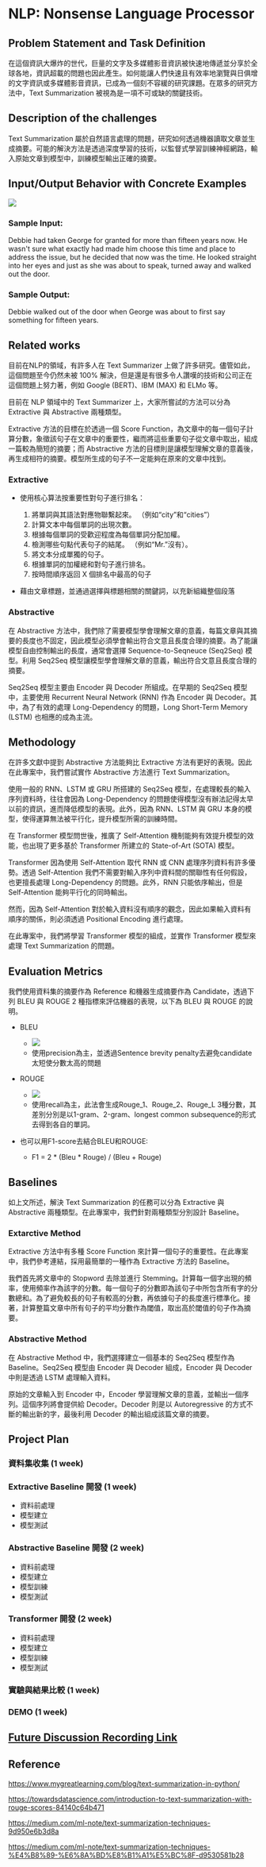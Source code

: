 # NLP: Nonsense Language Processor

## Problem Statement and Task Definition

在這個資訊大爆炸的世代，巨量的文字及多媒體影音資訊被快速地傳遞並分享於全球各地，資訊超載的問題也因此產生。如何能讓人們快速且有效率地瀏覽與日俱增的文字資訊或多媒體影音資訊，已成為一個刻不容緩的研究課題。在眾多的研究方法中，Text Summarization 被視為是一項不可或缺的關鍵技術。

## Description of the challenges
Text Summarization 屬於自然語言處理的問題，研究如何透過機器讀取文章並生成摘要。可能的解決方法是透過深度學習的技術，以監督式學習訓練神經網路，輸入原始文章到模型中，訓練模型輸出正確的摘要。

## Input/Output Behavior with Concrete Examples

![](https://i.imgur.com/iffXVp2.png)

### Sample Input:
Debbie had taken George for granted for more than fifteen years now. He wasn't sure what exactly had made him choose this time and place to address the issue, but he decided that now was the time. He looked straight into her eyes and just as she was about to speak, turned away and walked out the door.

### Sample Output:
Debbie walked out of the door when George was about to first say something for fifteen years.

## Related works

目前在NLP的領域，有許多人在 Text Summarizer 上做了許多研究。儘管如此，這個問題至今仍然未被 100% 解決，但是還是有很多令人讚嘆的技術和公司正在這個問題上努力著，例如 Google (BERT)、IBM (MAX) 和 ELMo 等。

目前在 NLP 領域中的 Text Summarizer 上，大家所嘗試的方法可以分為 Extractive 與 Abstractive 兩種類型。

Extractive 方法的目標在於透過一個 Score Function，為文章中的每一個句子計算分數，象徵該句子在文章中的重要性，繼而將這些重要句子從文章中取出，組成一篇較為簡短的摘要；而 Abstractive 方法的目標則是讓模型理解文章的意義後，再生成相符的摘要。模型所生成的句子不一定能夠在原來的文章中找到。

### Extractive
- 使用核心算法按重要性對句子進行排名：
  1.  將單詞與其語法對應物聯繫起來。 （例如“city”和“cities”）
  2.  計算文本中每個單詞的出現次數。
  3.  根據每個單詞的受歡迎程度為每個單詞分配加權。
  5.  檢測哪些句點代表句子的結尾。 （例如“Mr.”沒有）。
  6.  將文本分成單獨的句子。
  7.  根據單詞的加權總和對句子進行排名。
  8.  按時間順序返回 X 個排名中最高的句子

- 藉由文章標題，並通過選擇與標題相關的關鍵詞，以充新組織整個段落

### Abstractive

在 Abstractive 方法中，我們除了需要模型學會理解文章的意義，每篇文章與其摘要的長度也不固定，因此模型必須學會輸出符合文意且長度合理的摘要。為了能讓模型自由控制輸出的長度，通常會選擇 Sequence-to-Seqneuce (Seq2Seq) 模型。利用 Seq2Seq 模型讓模型學會理解文章的意義，輸出符合文意且長度合理的摘要。

Seq2Seq 模型主要由 Encoder 與 Decoder 所組成。在早期的 Seq2Seq 模型中，主要使用 Recurrent Neural Network (RNN) 作為 Encoder 與 Decoder。其中，為了有效的處理 Long-Dependency 的問題，Long Short-Term Memory (LSTM) 也相應的成為主流。


## Methodology

在許多文獻中提到 Abstractive 方法能夠比 Extractive 方法有更好的表現。因此在此專案中，我們嘗試實作 Abstractive 方法進行 Text Summarization。

使用一般的 RNN、LSTM 或 GRU 所搭建的 Seq2Seq 模型，在處理較長的輸入序列資料時，往往會因為 Long-Dependency 的問題使得模型沒有辦法記得太早以前的資訊，進而降低模型的表現。此外，因為 RNN、LSTM 與 GRU 本身的模型，使得運算無法被平行化，提升模型所需的訓練時間。

在 Transformer 模型問世後，推廣了 Self-Attention 機制能夠有效提升模型的效能，也出現了更多基於 Transformer 所建立的 State-of-Art (SOTA) 模型。

Transformer 因為使用 Self-Attention 取代 RNN 或 CNN 處理序列資料有許多優勢。透過 Self-Attention 我們不需要對輸入序列中資料間的關聯性有任何假設，也更擅長處理 Long-Dependency 的問題。此外，RNN 只能依序輸出，但是 Self-Attention 能夠平行化的同時輸出。

然而，因為 Self-Attention 對於輸入資料沒有順序的觀念，因此如果輸入資料有順序的關係，則必須透過 Positional Encoding 進行處理。

在此專案中，我們將學習 Transformer 模型的組成，並實作 Transformer 模型來處理 Text Summarization 的問題。

## Evaluation Metrics

我們使用資料集的摘要作為 Reference 和機器生成摘要作為 Candidate，透過下列 BLEU 與 ROUGE 2 種指標來評估機器的表現，以下為 BLEU 與 ROUGE 的說明。

- BLEU
    - ![](https://i.imgur.com/UaEqylg.png)
    - 使用precision為主，並透過Sentence brevity penalty去避免candidate太短使分數太高的問題
    
- ROUGE
    - ![](https://i.imgur.com/zS18m64.png)
    - 使用recall為主，此法會生成Rouge_1、Rouge_2、Rouge_L 3種分數，其差別分別是以1-gram、2-gram、longest common subsequence的形式去得到各自的單詞。

- 也可以用F1-score去結合BLEU和ROUGE:
    - F1 = 2 * (Bleu * Rouge) / (Bleu + Rouge)


## Baselines
如上文所述，解決 Text Summarization 的任務可以分為 Extractive 與 Abstractive 兩種類型。在此專案中，我們針對兩種類型分別設計 Baseline。

### Extarctive Method

Extractive 方法中有多種 Score Function 來計算一個句子的重要性。在此專案中，我們參考連結，採用最簡單的一種作為 Extractive 方法的 Baseline。

我們首先將文章中的 Stopword 去除並進行 Stemming。計算每一個字出現的頻率，使用頻率作為該字的分數。每一個句子的分數即為該句子中所包含所有字的分數總和。為了避免較長的句子有較高的分數，再依據句子的長度進行標準化。接著，計算整篇文章中所有句子的平均分數作為閾值，取出高於閾值的句子作為摘要。
    
### Abstractive Method

在 Abstractive Method 中，我們選擇建立一個基本的 Seq2Seq 模型作為 Baseline。Seq2Seq 模型由 Encoder 與 Decoder 組成，Encoder 與 Decoder 中則是透過 LSTM 處理輸入資料。

原始的文章輸入到 Encoder 中，Encoder 學習理解文章的意義，並輸出一個序列。這個序列將會提供給 Decoder。Decoder 則是以 Autoregressive 的方式不斷的輸出新的字，最後利用 Decoder 的輸出組成該篇文章的摘要。


## Project Plan

### 資料集收集 (1 week)
### Extractive Baseline 開發 (1 week)
- 資料前處理
- 模型建立
- 模型測試
### Abstractive Baseline 開發 (2 week)
- 資料前處理
- 模型建立
- 模型訓練
- 模型測試
### Transformer 開發 (2 week)
- 資料前處理
- 模型建立
- 模型訓練
- 模型測試
### 實驗與結果比較 (1 week)
### DEMO (1 week)

## [Future Discussion Recording Link](https://hackmd.io/@JonathanLiu/Hy8PWZw4q)

## Reference
https://www.mygreatlearning.com/blog/text-summarization-in-python/

https://towardsdatascience.com/introduction-to-text-summarization-with-rouge-scores-84140c64b471

https://medium.com/ml-note/text-summarization-techniques-9d950e6b3d8a

https://medium.com/ml-note/text-summarization-techniques-%E4%B8%89-%E6%8A%BD%E8%B1%A1%E5%BC%8F-d9530581b28